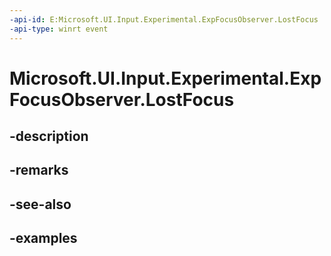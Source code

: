 ```yaml
---
-api-id: E:Microsoft.UI.Input.Experimental.ExpFocusObserver.LostFocus
-api-type: winrt event
---
```


# Microsoft.UI.Input.Experimental.ExpFocusObserver.LostFocus

<!--
public event Windows.Foundation.TypedEventHandler<Microsoft.UI.Input.Experimental.ExpFocusObserver,Microsoft.UI.Input.Experimental.ExpFocusChangedEventArgs> LostFocus;
-->


## -description

## -remarks

## -see-also

## -examples


